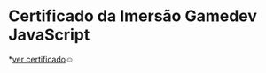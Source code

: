 # Certificado da Imersão Gamedev JavaScript
*[ver certificado](https://lilianbarreto.github.io/Certificado1)☺
